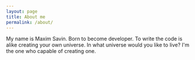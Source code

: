 ```yaml
---
layout: page
title: About me
permalink: /about/
---
```


My name is Maxim Savin. Born to become developer. To write the code is alike creating your own universe.
In what universe would you like to live? I'm the one who capable of creating one.
